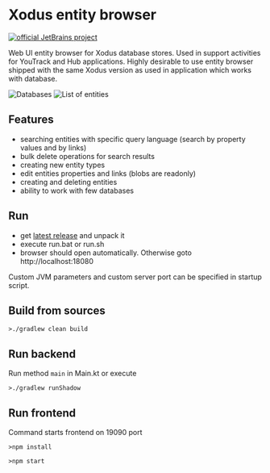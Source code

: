 # Xodus entity browser
[![official JetBrains project](https://jb.gg/badges/official.svg)](https://confluence.jetbrains.com/display/ALL/JetBrains+on+GitHub)

Web UI entity browser for Xodus database stores. Used in support activities for YouTrack and Hub applications. Highly desirable to use entity browser shipped with the same Xodus version as used in application which works with database.

![Databases](https://raw.githubusercontent.com/JetBrains/xodus-entity-browser/master/screenshots/dbs.png)
![List of entities](https://raw.githubusercontent.com/JetBrains/xodus-entity-browser/master/screenshots/entities.png)

## Features

* searching entities with specific query language (search by property values and by links)
* bulk delete operations for search results
* creating new entity types
* edit entities properties and links (blobs are readonly)
* creating and deleting entities
* ability to work with few databases

## Run

* get [latest release](https://github.com/JetBrains/xodus-entity-browser/releases/download/v1.2.0/xodus-entity-browser-1.2.0.zip) and unpack it
* execute run.bat or run.sh
* browser should open automatically. Otherwise goto http://localhost:18080

Custom JVM parameters and custom server port can be specified in startup script.

## Build from sources

    >./gradlew clean build

## Run backend

Run method `main` in Main.kt or execute

    >./gradlew runShadow

## Run frontend

Command starts frontend on 19090 port

    >npm install

    >npm start
